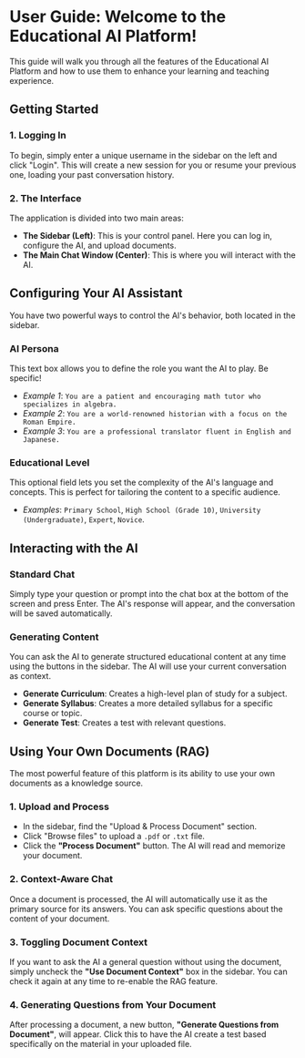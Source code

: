 # User Guide: Welcome to the Educational AI Platform!

This guide will walk you through all the features of the Educational AI Platform and how to use them to enhance your learning and teaching experience.

## Getting Started

### 1. Logging In

To begin, simply enter a unique username in the sidebar on the left and click "Login". This will create a new session for you or resume your previous one, loading your past conversation history.

### 2. The Interface

The application is divided into two main areas:
-   **The Sidebar (Left)**: This is your control panel. Here you can log in, configure the AI, and upload documents.
-   **The Main Chat Window (Center)**: This is where you will interact with the AI.

## Configuring Your AI Assistant

You have two powerful ways to control the AI's behavior, both located in the sidebar.

### AI Persona

This text box allows you to define the role you want the AI to play. Be specific!

-   *Example 1*: `You are a patient and encouraging math tutor who specializes in algebra.`
-   *Example 2*: `You are a world-renowned historian with a focus on the Roman Empire.`
-   *Example 3*: `You are a professional translator fluent in English and Japanese.`

### Educational Level

This optional field lets you set the complexity of the AI's language and concepts. This is perfect for tailoring the content to a specific audience.

-   *Examples*: `Primary School`, `High School (Grade 10)`, `University (Undergraduate)`, `Expert`, `Novice`.

## Interacting with the AI

### Standard Chat

Simply type your question or prompt into the chat box at the bottom of the screen and press Enter. The AI's response will appear, and the conversation will be saved automatically.

### Generating Content

You can ask the AI to generate structured educational content at any time using the buttons in the sidebar. The AI will use your current conversation as context.

-   **Generate Curriculum**: Creates a high-level plan of study for a subject.
-   **Generate Syllabus**: Creates a more detailed syllabus for a specific course or topic.
-   **Generate Test**: Creates a test with relevant questions.

## Using Your Own Documents (RAG)

The most powerful feature of this platform is its ability to use your own documents as a knowledge source.

### 1. Upload and Process

-   In the sidebar, find the "Upload & Process Document" section.
-   Click "Browse files" to upload a `.pdf` or `.txt` file.
-   Click the **"Process Document"** button. The AI will read and memorize your document.

### 2. Context-Aware Chat

Once a document is processed, the AI will automatically use it as the primary source for its answers. You can ask specific questions about the content of your document.

### 3. Toggling Document Context

If you want to ask the AI a general question without using the document, simply uncheck the **"Use Document Context"** box in the sidebar. You can check it again at any time to re-enable the RAG feature.

### 4. Generating Questions from Your Document

After processing a document, a new button, **"Generate Questions from Document"**, will appear. Click this to have the AI create a test based specifically on the material in your uploaded file.
